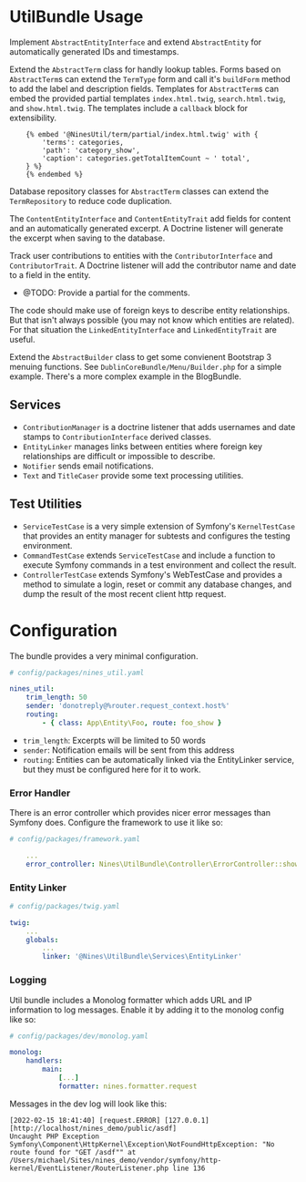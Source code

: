 UtilBundle Usage
================

Implement `AbstractEntityInterface` and extend `AbstractEntity` for automatically
generated IDs and timestamps.

Extend the `AbstractTerm` class for handly lookup tables. Forms based on
`AbstractTerm`s can extend the `TermType` form and call it's `buildForm` method
to add the label and description fields. Templates for `AbstractTerm`s can embed
the provided partial templates `index.html.twig`, `search.html.twig`, and
`show.html.twig`. The templates include a `callback` block for extensibility.

```twig
    {% embed '@NinesUtil/term/partial/index.html.twig' with {
        'terms': categories,
        'path': 'category_show',
        'caption': categories.getTotalItemCount ~ ' total',
    } %}
    {% endembed %}
```

Database repository classes for `AbstractTerm` classes can extend the
`TermRepository` to reduce code duplication.

The `ContentEntityInterface` and `ContentEntityTrait` add fields for content
and an automatically generated excerpt. A Doctrine listener will generate the
excerpt when saving to the database.

Track user contributions to entities with the `ContributorInterface` and
`ContributorTrait`. A Doctrine listener will add the contributor name and date
to a field in the entity.

* @TODO: Provide a partial for the comments.

The code should make use of foreign keys to describe entity relationships. But that
isn't always possible (you may not know which entities are related). For that
situation the `LinkedEntityInterface` and `LinkedEntityTrait` are useful.

Extend the `AbstractBuilder` class to get some convienent Bootstrap 3 menuing
functions. See `DublinCoreBundle/Menu/Builder.php` for a simple example. There's
a more complex example in the BlogBundle.

Services
--------

* `ContributionManager` is a doctrine listener that adds usernames and date
stamps to `ContributionInterface` derived classes.
* `EntityLinker` manages links between entities where foreign key relationships
are difficult or impossible to describe.
* `Notifier` sends email notifications.
* `Text` and `TitleCaser` provide some text processing utilities.

Test Utilities
--------------

* `ServiceTestCase` is a very simple extension of Symfony's `KernelTestCase` that
provides an entity manager for subtests and configures the testing environment.
* `CommandTestCase` extends `ServiceTestCase` and include a function to execute
Symfony commands in a test environment and collect the result.
* `ControllerTestCase` extends Symfony's WebTestCase and provides a method to
simulate a login, reset or commit any database changes, and dump the result
of the most recent client http request.


Configuration
=============

The bundle provides a very minimal configuration.

```yaml
# config/packages/nines_util.yaml

nines_util:
    trim_length: 50
    sender: 'donotreply@%router.request_context.host%'
    routing:
        - { class: App\Entity\Foo, route: foo_show }
```

* `trim_length`: Excerpts will be limited to 50 words
* `sender`: Notification emails will be sent from this address
* `routing`: Entities can be automatically linked via the EntityLinker service,
but they must be configured here for it to work.

### Error Handler

There is an error controller which provides nicer error messages than Symfony
does. Configure the framework to use it like so:

```yaml
# config/packages/framework.yaml

    ...
    error_controller: Nines\UtilBundle\Controller\ErrorController::show
```

### Entity Linker

```yaml
# config/packages/twig.yaml

twig:
    ...
    globals:
        ...
        linker: '@Nines\UtilBundle\Services\EntityLinker'
```

### Logging
Util bundle includes a Monolog formatter which adds URL and IP information to
log messages. Enable it by adding it to the monolog config like so:

```yaml
# config/packages/dev/monolog.yaml

monolog:
    handlers:
        main:
            [...]
            formatter: nines.formatter.request

```

Messages in the dev log will look like this:

```
[2022-02-15 18:41:40] [request.ERROR] [127.0.0.1] [http://localhost/nines_demo/public/asdf]
Uncaught PHP Exception Symfony\Component\HttpKernel\Exception\NotFoundHttpException: "No route found for "GET /asdf"" at /Users/michael/Sites/nines_demo/vendor/symfony/http-kernel/EventListener/RouterListener.php line 136
```
